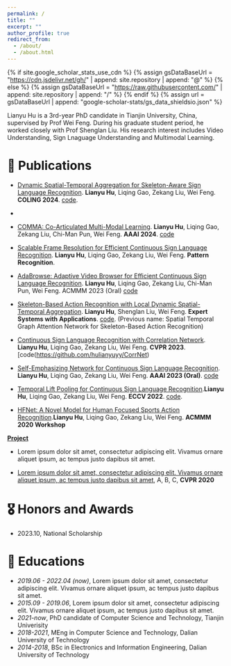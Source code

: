 ```yaml
---
permalink: /
title: ""
excerpt: ""
author_profile: true
redirect_from: 
  - /about/
  - /about.html
---
```


{% if site.google_scholar_stats_use_cdn %}
{% assign gsDataBaseUrl = "https://cdn.jsdelivr.net/gh/" | append: site.repository | append: "@" %}
{% else %}
{% assign gsDataBaseUrl = "https://raw.githubusercontent.com/" | append: site.repository | append: "/" %}
{% endif %}
{% assign url = gsDataBaseUrl | append: "google-scholar-stats/gs_data_shieldsio.json" %}

<span class='anchor' id='about-me'></span>

Lianyu Hu is a 3rd-year PhD candidate in Tianjin University, China, supervised by Prof Wei Feng. During his graduate student period, he worked closely with Prof Shenglan Liu. His research interest includes Video Understanding, Sign Lnaguage Understanding and Multimodal Learning. 

<!--
# 🔥 News
- *2022.02*: &nbsp;🎉🎉 Lorem ipsum dolor sit amet, consectetur adipiscing elit. Vivamus ornare aliquet ipsum, ac tempus justo dapibus sit amet. 
- *2022.02*: &nbsp;🎉🎉 Lorem ipsum dolor sit amet, consectetur adipiscing elit. Vivamus ornare aliquet ipsum, ac tempus justo dapibus sit amet. 
-->

# 📝 Publications 
<!--

<div class='paper-box'><div class='paper-box-image'><div><div class="badge">CCOLING 2024</div><img src='images/500x300.png' alt="sym" width="100%"></div></div>
<div class='paper-box-text' markdown="1">

[Dynamic Spatial-Temporal Aggregation for Skeleton-Aware Sign Language Recognition](https://arxiv.org/pdf/2403.12519.pdf)
[<img src="https://img.shields.io/badge/GitHub-100000?style=for-the-badge&logo=github&logoColor=white" />](https://github.com/hulianyuyy/DSTA-SLR)

**Lianyu Hu**, Liqing Gao, Zekang Liu, Wei Feng
</div>
</div>

<div class='paper-box'><div class='paper-box-image'><div><div class="badge">AAAI 2024</div><img src='images/500x300.png' alt="sym" width="100%"></div></div>
<div class='paper-box-text' markdown="1">

[COMMA: Co-Articulated Multi-Modal Learning](https://arxiv.org/pdf/2401.00268.pdf)
[<img src="https://img.shields.io/badge/GitHub-100000?style=for-the-badge&logo=github&logoColor=white" />](https://github.com/hulianyuyy/COMMA)

**Lianyu Hu**, Liqing Gao, Zekang Liu, Chi-Man Pun, Wei Feng

</div>
</div>

<div class='paper-box'><div class='paper-box-image'><div><div class="badge">Pattern Recognition</div><img src='images/500x300.png' alt="sym" width="100%"></div></div>
<div class='paper-box-text' markdown="1">

[Scalable Frame Resolution for Efficient Continuous Sign Language Recognition](https://www.sciencedirect.com/science/article/pii/S0031320323006015)

**Lianyu Hu**, Liqing Gao, Zekang Liu, Wei Feng
</div>
</div>

<div class='paper-box'><div class='paper-box-image'><div><div class="badge">ACMMM 2023 (Oral)</div><img src='images/500x300.png' alt="sym" width="100%"></div></div>
<div class='paper-box-text' markdown="1">

[AdaBrowse: Adaptive Video Browser for Efficient Continuous Sign Language Recognition](https://arxiv.org/pdf/2308.08327.pdf)
[<img src="https://img.shields.io/badge/GitHub-100000?style=for-the-badge&logo=github&logoColor=white" />](https://github.com/hulianyuyy/AdaBrowse)

**Lianyu Hu**, Liqing Gao, Zekang Liu, Chi-Man Pun, Wei Feng

</div>
</div>

<div class='paper-box'><div class='paper-box-image'><div><div class="badge">Expert Systems with Applications</div><img src='images/500x300.png' alt="sym" width="100%"></div></div>
<div class='paper-box-text' markdown="1">

[Skeleton-Based Action Recognition with Local Dynamic Spatial-Temporal Aggregation](https://www.sciencedirect.com/science/article/abs/pii/S0957417423011855)
[<img src="https://img.shields.io/badge/GitHub-100000?style=for-the-badge&logo=github&logoColor=white" />](https://github.com/hulianyuyy/STGAT)

**Lianyu Hu**, Shenglan Liu, Wei Feng
- Previous name: Spatial Temporal Graph Attention Network for Skeleton-Based Action Recognition

</div>
</div>

<div class='paper-box'><div class='paper-box-image'><div><div class="badge">CVPR 2023</div><img src='images/500x300.png' alt="sym" width="100%"></div></div>
<div class='paper-box-text' markdown="1">

[Continuous Sign Language Recognition with Correlation Network](https://arxiv.org/pdf/2303.03202.pdf)
[<img src="https://img.shields.io/badge/GitHub-100000?style=for-the-badge&logo=github&logoColor=white" />](https://github.com/hulianyuyy/CorrNet)

**Lianyu Hu**, Liqing Gao, Zekang Liu, Wei Feng

</div>
</div>

<div class='paper-box'><div class='paper-box-image'><div><div class="badge">AAAI 2023 (Oral)</div><img src='images/500x300.png' alt="sym" width="100%"></div></div>
<div class='paper-box-text' markdown="1">

[Self-Emphasizing Network for Continuous Sign Language Recognition](https://arxiv.org/pdf/2211.17081.pdf)
[<img src="https://img.shields.io/badge/GitHub-100000?style=for-the-badge&logo=github&logoColor=white" />](https://github.com/hulianyuyy/SEN_CSLR)

**Lianyu Hu**, Liqing Gao, Zekang Liu, Wei Feng

</div>
</div>

<div class='paper-box'><div class='paper-box-image'><div><div class="badge">ECCV 2022</div><img src='images/500x300.png' alt="sym" width="100%"></div></div>
<div class='paper-box-text' markdown="1">

[Temporal Lift Pooling for Continuous Sign Language Recognition](https://arxiv.org/abs/2207.08734)
[<img src="https://img.shields.io/badge/GitHub-100000?style=for-the-badge&logo=github&logoColor=white" />](https://github.com/hulianyuyy/Temporal-Lift-Pooling)

**Lianyu Hu**, Liqing Gao, Zekang Liu, Wei Feng

</div>
</div>

<div class='paper-box'><div class='paper-box-image'><div><div class="badge">ACMMM 2020 Workshop</div><img src='images/500x300.png' alt="sym" width="100%"></div></div>
<div class='paper-box-text' markdown="1">

[HFNet: A Novel Model for Human Focused Sports Action Recognition](https://dl.acm.org/doi/pdf/10.1145/3422844.3423052)

**Lianyu Hu**, Liqing Gao, Zekang Liu, Wei Feng
</div>
</div>

-->

- [Dynamic Spatial-Temporal Aggregation for Skeleton-Aware Sign Language Recognition](https://arxiv.org/pdf/2403.12519.pdf). **Lianyu Hu**, Liqing Gao, Zekang Liu, Wei Feng. **COLING 2024**. [code](https://github.com/hulianyuyy/DSTA-SLR). 
- 
- [COMMA: Co-Articulated Multi-Modal Learning](https://arxiv.org/pdf/2401.00268.pdf). **Lianyu Hu**, Liqing Gao, Zekang Liu, Chi-Man Pun, Wei Feng. **AAAI 2024**. [code](https://github.com/hulianyuyy/COMMA)

- [Scalable Frame Resolution for Efficient Continuous Sign Language Recognition](https://www.sciencedirect.com/science/article/pii/S0031320323006015). **Lianyu Hu**, Liqing Gao, Zekang Liu, Wei Feng. **Pattern Recognition**.

- [AdaBrowse: Adaptive Video Browser for Efficient Continuous Sign Language Recognition](https://arxiv.org/pdf/2308.08327.pdf). **Lianyu Hu**, Liqing Gao, Zekang Liu, Chi-Man Pun, Wei Feng. ACMMM 2023 (Oral) [code](https://github.com/hulianyuyy/AdaBrowse)

- [Skeleton-Based Action Recognition with Local Dynamic Spatial-Temporal Aggregation](https://www.sciencedirect.com/science/article/abs/pii/S0957417423011855). **Lianyu Hu**, Shenglan Liu, Wei Feng. **Expert Systems with Applications**. [code](https://github.com/hulianyuyy/STGAT). (Previous name: Spatial Temporal Graph Attention Network for Skeleton-Based Action Recognition)

- [Continuous Sign Language Recognition with Correlation Network](https://arxiv.org/pdf/2303.03202.pdf). **Lianyu Hu**, Liqing Gao, Zekang Liu, Wei Feng. **CVPR 2023**. [code(https://github.com/hulianyuyy/CorrNet)

- [Self-Emphasizing Network for Continuous Sign Language Recognition](https://arxiv.org/pdf/2211.17081.pdf). **Lianyu Hu**, Liqing Gao, Zekang Liu, Wei Feng. **AAAI 2023 (Oral)**. [code](https://github.com/hulianyuyy/SEN_CSLR)

- [Temporal Lift Pooling for Continuous Sign Language Recognition](https://arxiv.org/abs/2207.08734).**Lianyu Hu**, Liqing Gao, Zekang Liu, Wei Feng. **ECCV 2022**. [code](https://github.com/hulianyuyy/Temporal-Lift-Pooling). 

- [HFNet: A Novel Model for Human Focused Sports Action Recognition](https://dl.acm.org/doi/pdf/10.1145/3422844.3423052).**Lianyu Hu**, Liqing Gao, Zekang Liu, Wei Feng. **ACMMM 2020 Workshop**

[**Project**](https://scholar.google.com/citations?view_op=view_citation&hl=zh-CN&user=DhtAFkwAAAAJ&citation_for_view=DhtAFkwAAAAJ:ALROH1vI_8AC) <strong><span class='show_paper_citations' data='DhtAFkwAAAAJ:ALROH1vI_8AC'></span></strong>
- Lorem ipsum dolor sit amet, consectetur adipiscing elit. Vivamus ornare aliquet ipsum, ac tempus justo dapibus sit amet. 
</div>
</div>

- [Lorem ipsum dolor sit amet, consectetur adipiscing elit. Vivamus ornare aliquet ipsum, ac tempus justo dapibus sit amet](https://github.com), A, B, C, **CVPR 2020**

# 🎖 Honors and Awards
- 2023.10, National Scholarship

# 📖 Educations
- *2019.06 - 2022.04 (now)*, Lorem ipsum dolor sit amet, consectetur adipiscing elit. Vivamus ornare aliquet ipsum, ac tempus justo dapibus sit amet. 
- *2015.09 - 2019.06*, Lorem ipsum dolor sit amet, consectetur adipiscing elit. Vivamus ornare aliquet ipsum, ac tempus justo dapibus sit amet. 
- *2021-now*, PhD candidate of Computer Science and Technology, Tianjin Univerisity
- *2018-2021*, MEng in Computer Science and Technology, Dalian University of Technology
- *2014-2018*, BSc in Electronics and Information Engineering, Dalian University of Technology

